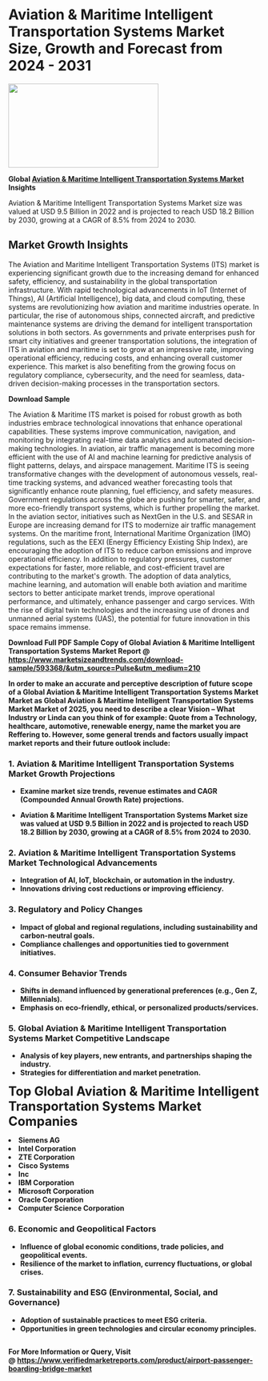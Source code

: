 <H1>Aviation & Maritime Intelligent Transportation Systems Market Size, Growth and Forecast from 2024 - 2031</H1><img class="aligncenter size-medium wp-image-584254" src="https://thirdeyenews.in/wp-content/uploads/2024/09/Global-Market-Research-300x168.jpeg" alt="" width="300" height="168" /><p><strong>Global&nbsp;<a href="https://www.marketsizeandtrends.com/download-sample/593368/&amp;utm_source=Pulse&amp;utm_medium=210">Aviation & Maritime Intelligent Transportation Systems Market</a> Insights</strong></p><p>Aviation & Maritime Intelligent Transportation Systems Market size was valued at USD 9.5 Billion in 2022 and is projected to reach USD 18.2 Billion by 2030, growing at a CAGR of 8.5% from 2024 to 2030.</p><p><h2>Market Growth Insights</h2> <p>The Aviation and Maritime Intelligent Transportation Systems (ITS) market is experiencing significant growth due to the increasing demand for enhanced safety, efficiency, and sustainability in the global transportation infrastructure. With rapid technological advancements in IoT (Internet of Things), AI (Artificial Intelligence), big data, and cloud computing, these systems are revolutionizing how aviation and maritime industries operate. In particular, the rise of autonomous ships, connected aircraft, and predictive maintenance systems are driving the demand for intelligent transportation solutions in both sectors. As governments and private enterprises push for smart city initiatives and greener transportation solutions, the integration of ITS in aviation and maritime is set to grow at an impressive rate, improving operational efficiency, reducing costs, and enhancing overall customer experience. This market is also benefiting from the growing focus on regulatory compliance, cybersecurity, and the need for seamless, data-driven decision-making processes in the transportation sectors.</p> <p><strong>Download Sample</strong></p> <p>The Aviation & Maritime ITS market is poised for robust growth as both industries embrace technological innovations that enhance operational capabilities. These systems improve communication, navigation, and monitoring by integrating real-time data analytics and automated decision-making technologies. In aviation, air traffic management is becoming more efficient with the use of AI and machine learning for predictive analysis of flight patterns, delays, and airspace management. Maritime ITS is seeing transformative changes with the development of autonomous vessels, real-time tracking systems, and advanced weather forecasting tools that significantly enhance route planning, fuel efficiency, and safety measures. Government regulations across the globe are pushing for smarter, safer, and more eco-friendly transport systems, which is further propelling the market. In the aviation sector, initiatives such as NextGen in the U.S. and SESAR in Europe are increasing demand for ITS to modernize air traffic management systems. On the maritime front, International Maritime Organization (IMO) regulations, such as the EEXI (Energy Efficiency Existing Ship Index), are encouraging the adoption of ITS to reduce carbon emissions and improve operational efficiency. In addition to regulatory pressures, customer expectations for faster, more reliable, and cost-efficient travel are contributing to the market's growth. The adoption of data analytics, machine learning, and automation will enable both aviation and maritime sectors to better anticipate market trends, improve operational performance, and ultimately, enhance passenger and cargo services. With the rise of digital twin technologies and the increasing use of drones and unmanned aerial systems (UAS), the potential for future innovation in this space remains immense. </p> <p><strong></p><p><span class=""><strong>Download Full PDF Sample Copy of Global Aviation & Maritime Intelligent Transportation Systems Market Report</strong> @ <a href="https://www.marketsizeandtrends.com/download-sample/593368/&amp;utm_source=Pulse&amp;utm_medium=210" target="_blank">https://www.marketsizeandtrends.com/download-sample/593368/&amp;utm_source=Pulse&amp;utm_medium=210</a></span></p><p>In order to make an accurate and perceptive description of future scope of a Global&nbsp;Aviation & Maritime Intelligent Transportation Systems Market Market as Global&nbsp;Aviation & Maritime Intelligent Transportation Systems Market Market of 2025, you need to describe a clear Vision &ndash; What Industry or Linda can you think of for example: Quote from a Technology, healthcare, automotive, renewable energy, name the market you are Reffering to. However, some general trends and factors usually impact market reports and their future outlook include:</p><h3>1.&nbsp;<strong>Aviation & Maritime Intelligent Transportation Systems Market Growth Projections</strong></h3><ul><li>Examine market size trends, revenue estimates and CAGR (Compounded Annual Growth Rate) projections.</li><li><p>Aviation & Maritime Intelligent Transportation Systems Market size was valued at USD 9.5 Billion in 2022 and is projected to reach USD 18.2 Billion by 2030, growing at a CAGR of 8.5% from 2024 to 2030.</p></li></ul><h3>2.&nbsp;<strong>Aviation & Maritime Intelligent Transportation Systems Market Technological Advancements</strong></h3><ul><li>Integration of AI, IoT, blockchain, or automation in the industry.</li><li>Innovations driving cost reductions or improving efficiency.</li></ul><h3>3.&nbsp;<strong>Regulatory and Policy Changes</strong></h3><ul><li>Impact of global and regional regulations, including sustainability and carbon-neutral goals.</li><li>Compliance challenges and opportunities tied to government initiatives.</li></ul><h3>4.&nbsp;<strong>Consumer Behavior Trends</strong></h3><ul><li>Shifts in demand influenced by generational preferences (e.g., Gen Z, Millennials).</li><li>Emphasis on eco-friendly, ethical, or personalized products/services.</li></ul><h3>5.&nbsp;<strong>Global Aviation & Maritime Intelligent Transportation Systems Market Competitive Landscape</strong></h3><ul><li>Analysis of key players, new entrants, and partnerships shaping the industry.</li><li>Strategies for differentiation and market penetration.</li></ul><p data-pm-slice="1 1 []"><span style="color: inherit; font-family: inherit; font-size: 25px;">Top Global Aviation & Maritime Intelligent Transportation Systems Market Companies</span></p><div class="" data-test-id=""><p><li>Siemens AG</li><li> Intel Corporation</li><li> ZTE Corporation</li><li> Cisco Systems</li><li> Inc</li><li> IBM Corporation</li><li> Microsoft Corporation</li><li> Oracle Corporation</li><li> Computer Science Corporation</li></p></div><h3>6.&nbsp;<strong>Economic and Geopolitical Factors</strong></h3><ul><li>Influence of global economic conditions, trade policies, and geopolitical events.</li><li>Resilience of the market to inflation, currency fluctuations, or global crises.</li></ul><h3>7.&nbsp;<strong>Sustainability and ESG (Environmental, Social, and Governance)</strong></h3><ul><li>Adoption of sustainable practices to meet ESG criteria.</li><li>Opportunities in green technologies and circular economy principles.</li></ul><h2><strong style="font-size: 14px;">For More Information or Query, Visit @&nbsp;</strong><a style="background-color: #ffffff; font-size: 14px;" href="https://www.marketsizeandtrends.com/report/aviation-and-maritime-intelligent-transportation-systems-market/" target="_blank">https://www.verifiedmarketreports.com/product/airport-passenger-boarding-bridge-market</a></h2>
